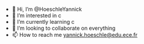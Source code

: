 - 👋 Hi, I’m @HoeschleYannick
- 👀 I’m interested in c
- 🌱 I’m currently learning c
- 💞️ I’m looking to collaborate on everything
- 📫 How to reach me yannick.hoeschle@edu.ece.fr

<!---
HoeschleYannick/HoeschleYannick is a ✨ special ✨ repository because its `README.md` (this file) appears on your GitHub profile.
You can click the Preview link to take a look at your changes.
--->
